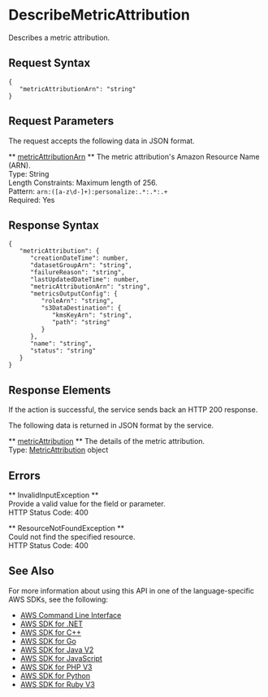 # DescribeMetricAttribution<a name="API_DescribeMetricAttribution"></a>

Describes a metric attribution\.

## Request Syntax<a name="API_DescribeMetricAttribution_RequestSyntax"></a>

```
{
   "metricAttributionArn": "string"
}
```

## Request Parameters<a name="API_DescribeMetricAttribution_RequestParameters"></a>

The request accepts the following data in JSON format\.

 ** [metricAttributionArn](#API_DescribeMetricAttribution_RequestSyntax) **   <a name="personalize-DescribeMetricAttribution-request-metricAttributionArn"></a>
The metric attribution's Amazon Resource Name \(ARN\)\.  
Type: String  
Length Constraints: Maximum length of 256\.  
Pattern: `arn:([a-z\d-]+):personalize:.*:.*:.+`   
Required: Yes

## Response Syntax<a name="API_DescribeMetricAttribution_ResponseSyntax"></a>

```
{
   "metricAttribution": { 
      "creationDateTime": number,
      "datasetGroupArn": "string",
      "failureReason": "string",
      "lastUpdatedDateTime": number,
      "metricAttributionArn": "string",
      "metricsOutputConfig": { 
         "roleArn": "string",
         "s3DataDestination": { 
            "kmsKeyArn": "string",
            "path": "string"
         }
      },
      "name": "string",
      "status": "string"
   }
}
```

## Response Elements<a name="API_DescribeMetricAttribution_ResponseElements"></a>

If the action is successful, the service sends back an HTTP 200 response\.

The following data is returned in JSON format by the service\.

 ** [metricAttribution](#API_DescribeMetricAttribution_ResponseSyntax) **   <a name="personalize-DescribeMetricAttribution-response-metricAttribution"></a>
The details of the metric attribution\.  
Type: [MetricAttribution](API_MetricAttribution.md) object

## Errors<a name="API_DescribeMetricAttribution_Errors"></a>

 ** InvalidInputException **   
Provide a valid value for the field or parameter\.  
HTTP Status Code: 400

 ** ResourceNotFoundException **   
Could not find the specified resource\.  
HTTP Status Code: 400

## See Also<a name="API_DescribeMetricAttribution_SeeAlso"></a>

For more information about using this API in one of the language\-specific AWS SDKs, see the following:
+  [AWS Command Line Interface](https://docs.aws.amazon.com/goto/aws-cli/personalize-2018-05-22/DescribeMetricAttribution) 
+  [AWS SDK for \.NET](https://docs.aws.amazon.com/goto/DotNetSDKV3/personalize-2018-05-22/DescribeMetricAttribution) 
+  [AWS SDK for C\+\+](https://docs.aws.amazon.com/goto/SdkForCpp/personalize-2018-05-22/DescribeMetricAttribution) 
+  [AWS SDK for Go](https://docs.aws.amazon.com/goto/SdkForGoV1/personalize-2018-05-22/DescribeMetricAttribution) 
+  [AWS SDK for Java V2](https://docs.aws.amazon.com/goto/SdkForJavaV2/personalize-2018-05-22/DescribeMetricAttribution) 
+  [AWS SDK for JavaScript](https://docs.aws.amazon.com/goto/AWSJavaScriptSDK/personalize-2018-05-22/DescribeMetricAttribution) 
+  [AWS SDK for PHP V3](https://docs.aws.amazon.com/goto/SdkForPHPV3/personalize-2018-05-22/DescribeMetricAttribution) 
+  [AWS SDK for Python](https://docs.aws.amazon.com/goto/boto3/personalize-2018-05-22/DescribeMetricAttribution) 
+  [AWS SDK for Ruby V3](https://docs.aws.amazon.com/goto/SdkForRubyV3/personalize-2018-05-22/DescribeMetricAttribution) 